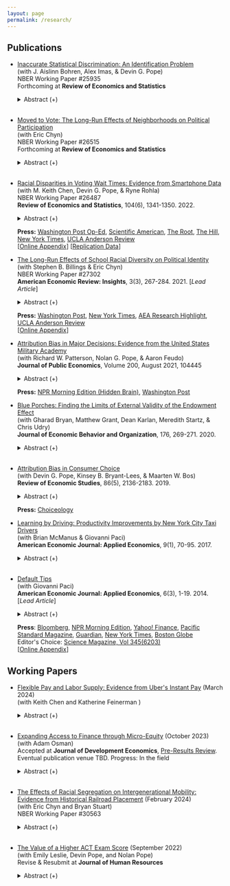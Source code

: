 ```yaml
---
layout: page
permalink: /research/
---
```

     
## Publications

   
* [Inaccurate Statistical Discrimination: An Identification Problem](/f/Inaccurate_Statistical_Discrimination.pdf) <br />
  (with J. Aislinn Bohren, Alex Imas, & Devin G. Pope)<br />
  NBER Working Paper #25935<br />
  Forthcoming at **Review of Economics and Statistics**


   <details><summary> Abstract (+) </summary>
   
   <blockquote>
   <p align="left"> This paper studies inaccurate beliefs as a source of discrimination. Economists have typically characterized discrimination as stemming from tastes (preference-based) or accurate statistical (belief-based) sources---a valuable distinction for policy design and welfare analysis. However, in many situations individuals may have inaccurate beliefs about how relevant characteristics?e.g. productivity, signals? are correlated with group identity. A review of the empirical discrimination literature in economics reveals that a small minority of papers---fewer than 7%---consider the possibility of such inaccurate statistical discrimination. Using a theoretical framework and an experiment in a labor market setting, we show that not accounting for inaccurate beliefs will lead to a misclassification of discrimination?s source. We then outline three methodologies that either fully or partially identify the three potential sources: varying the amount of information presented to evaluators, eliciting their beliefs, and presenting them with accurate information about the relevant distributions. Importantly, the third method can be used to differentiate whether inaccurate beliefs are due to a lack of information or motivated factors.<br></p> </blockquote>   
   </details><br />
   
   
 * [Moved to Vote: The Long-Run Effects of Neighborhoods on Political Participation](/f/Moved_to_Vote.pdf)<br>
  (with Eric Chyn)<br />
  NBER Working Paper #26515<br />
  Forthcoming at **Review of Economics and Statistics**


   <details><summary> Abstract (+) </summary>
   
   <blockquote><p align="left"> How does one's childhood neighborhood shape political engagement later in life? We study voting rates of children who were displaced by public housing demolitions and moved to higher opportunity areas using housing vouchers. Those displaced during childhood had 11% (2pp) higher participation in the 2016 Presidential election and were 10% (2.9pp) more likely to vote in any general election. We argue that the results are unlikely to be driven by changes in incarceration or parental outcomes, but rather by political socialization or improvements in education and earnings. These results suggest that housing assistance programs may reduce inequality in political participation.<br></p> </blockquote>   
   </details> <br />
   
     
 * [Racial Disparities in Voting Wait Times: Evidence from Smartphone Data](/f/Racial_Disparities_in_Voting_Wait_Times.pdf) <br />
  (with M. Keith Chen, Devin G. Pope, & Ryne Rohla)<br />
  NBER Working Paper #26487<br />
  **Review of Economics and Statistics**, 104(6), 1341-1350. 2022.


   <details><summary> Abstract (+) </summary>
   
   <blockquote>
   <p align="left"> Equal access to voting is a core feature of democratic government. Using data from millions of smartphone users, we quantify a racial disparity in voting wait times across a nationwide sample of polling places during the 2016 U.S. presidential election. Relative to entirely-white neighborhoods, residents of entirely-black neighborhoods waited 29% longer to vote and were 74% more likely to spend more than 30 minutes at their polling place. This disparity holds when comparing predominantly white and black polling places within the same states and counties, and survives numerous robustness and placebo tests. We shed light on the mechanism for these results and discuss how geospatial data can be an effective tool to both measure and monitor these disparities going forward.<br></p> </blockquote>   
   </details>
  
   **Press:** [Washington Post Op-Ed](https://www.washingtonpost.com/opinions/there-are-stark-racial-disparities-in-voting-times-heres-how-to-fix-them/2019/12/16/5fb4948a-1c5b-11ea-b4c1-fd0d91b60d9e_story.html), [Scientific American](https://www.scientificamerican.com/article/smartphone-data-show-voters-in-black-neighborhoods-wait-longer1/), [The Root](https://www.theroot.com/study-black-people-wait-longer-to-vote-1838853772), [The Hill](https://thehill.com/homenews/campaign/460965-study-voters-in-black-neighborhoods-face-longer-wait-times), [New York Times](https://www.nytimes.com/2020/06/12/business/for-racial-justice-employees-need-paid-hours-off-for-voting.html), [UCLA Anderson Review](https://anderson-review.ucla.edu/race-voting/) <br />
      [[Online Appendix](/f/Racial_Disparities_in_Voting_Wait_Times_onlineappendix.pdf)] [[Replication Data](https://dataverse.harvard.edu/dataset.xhtml?persistentId=doi:10.7910/DVN/RRHANS)] <br />



* [The Long-Run Effects of School Racial Diversity on Political Identity](/f/School_Diversity_Partisanship.pdf) <br>
  (with Stephen B. Billings & Eric Chyn)<br />
  NBER Working Paper #27302<br />
  **American Economic Review: Insights**, 3(3), 267-284. 2021. [*Lead Article*]


   <details><summary> Abstract (+) </summary>
   
   <blockquote><p align="left"> How do early-life experiences shape political identity? We examine the end of race-based busing in Charlotte-Mecklenburg schools, an event that led to large changes in school racial composition. Using administrative data, we compare party affiliation in adulthood for students who had lived on opposite sides of newly-drawn school boundaries. Consistent with the contact hypothesis, we find that a 10-percentage point increase in the share of minorities in a white student's assigned school decreased their likelihood of registering as a Republican by 2 percentage points (12 percent). Our results suggest that schools in childhood play an important role in shaping partisanship.</p> </blockquote>   
   </details>
  
   **Press:** [Washington Post](https://www.washingtonpost.com/business/2020/06/12/white-students-exposed-more-minority-peers-are-less-likely-register-republicans), [New York Times](https://www.nytimes.com/2021/09/01/opinion/us-multiracial-democracy.html), [AEA Research Highlight](https://www.aeaweb.org/research/school-diversity-political-affiliation), [UCLA Anderson Review](https://anderson-review.ucla.edu/schooling-alongside-minorities-reduces-white-students-tendency-to-vote-republican/) <br />
   [[Online Appendix](/f/School_Diversity_Partisanship_onlineappendix.pdf)]<br />


* [Attribution Bias in Major Decisions: Evidence from the United States Military Academy](/f/Attribution_Bias_USMA.pdf)<br />
  (with Richard W. Patterson, Nolan G. Pope, & Aaron Feudo)<br />
  **Journal of Public Economics**, Volume 200, August 2021, 104445


   <details><summary> Abstract (+) </summary>
   
   <blockquote>
   <p align="left"> Using administrative data, we study the role of attribution bias in a high-stakes, consequential decision: the choice of a college major. Specifically, we examine the influence of fatigue experienced during exposure to a general education course on whether students choose the major corresponding to that course. To do so, we exploit the conditional random assignment of student course schedules at the United States Military Academy. We find that students who are assigned to an early morning (7:30 AM) section of a general education course are roughly 10% less likely to major in that subject, relative to students assigned to a later time slot for the course. We find similar effects for fatigue generated by having one or more back-to-back courses immediately prior to a general education course that starts later in the day. Finally, we demonstrate that the pattern of results is consistent with attribution bias and difficult to reconcile with competing explanations.<br></p> </blockquote>   
   </details>
  
   **Press:** [NPR Morning Edition (Hidden Brain)](https://www.npr.org/2020/01/02/792976377/hidden-brain-the-way-you-feel-may-shape-the-way-you-think-about-your-job), [Washington Post](https://www.washingtonpost.com/us-policy/2019/03/29/most-influential-least-informed-decision-college-students-make/) <br />
   

* [Blue Porches: Finding the Limits of External Validity of the Endowment Effect](/f/Blue_Porches.pdf)<br />
  (with Gharad Bryan, Matthew Grant, Dean Karlan, Meredith Startz, & Chris Udry)<br />
  **Journal of Economic Behavior and Organization**, 176, 269-271. 2020.


   <details><summary> Abstract (+) </summary>
   
   <blockquote>
   <p align="left"> We test whether the endowment effect holds in an experiment conducted with children during Halloween trick-or-treating. We do not find evidence of the endowment effect in this context and experimental protocol.<br></p> </blockquote>   
   </details> <br />
   
* [Attribution Bias in Consumer Choice](/f/Attribution_Bias.pdf)<br />
   (with Devin G. Pope, Kinsey B. Bryant-Lees, & Maarten W. Bos) <br />
   **Review of Economic Studies**, 86(5), 2136-2183. 2019.


   <details><summary> Abstract (+) </summary>
   
   <blockquote>
   <p align="left"> When judging the value of a good, people may be overly influenced by the state in which they previously consumed it. For example, someone who tries out a new restaurant while very hungry may subsequently rate it as high quality, even if the food is mediocre. We produce a simple framework for this form of attribution bias that embeds a standard model of decision making as a special case. We test for attribution bias across two consumer decisions. First, we conduct an experiment in which we randomly manipulate the thirst of participants prior to consuming a new drink. Second, using data from thousands of amusement park visitors, we explore how pleasant weather during their most recent trip affects their stated and actual likelihood of returning. In both of these domains, we find evidence that people misattribute the influence of a temporary state to a stable quality of the consumption good. We provide evidence against several alternative accounts for our findings and discuss the broader implications of attribution bias in economic decision making.<br></p> </blockquote>   
   </details> 
  
   **Press:** [Choiceology](https://www.schwab.com/learn/story/so-much-common-with-guests-samantha-futerman-anais-bordier-kareem-haggag)<br />
   
   
*  [Learning by Driving: Productivity Improvements by New York City Taxi Drivers](/f/Learning_by_Driving.pdf)<br />
  (with Brian McManus & Giovanni Paci)<br />
  **American Economic Journal: Applied Economics**, 9(1), 70-95. 2017.


   <details><summary> Abstract (+) </summary>
   
   <blockquote>
   <p align="left"> We study learning by doing (LBD) by New York City taxi drivers, who have substantial discretion over their driving strategies and receive compensation closely tied to their success in finding customers. In addition to documenting significant learning by these entrepreneurial agents, we exploit our data’s breadth to investigate the factors that contribute to driver improvement across a variety of situations. New drivers lag farther behind experienced drivers when in difficult situations. Drivers benefit from accumulating neighborhood-specific experience, which affects how they search for their next customers.<br></p> </blockquote>   
   </details> <br />
   
   
*  [Default Tips](/f/Default_Tips.pdf)<br />
  (with Giovanni Paci)<br />
  **American Economic Journal: Applied Economics**, 6(3), 1-19. 2014. [*Lead Article*]


   <details><summary> Abstract (+) </summary>
   
   <blockquote>
   <p align="left"> We examine the role of defaults in high-frequency, small-scale choices using unique data on over 13 million New York City taxi rides. Using a regression discontinuity design, we show that default tip suggestions have a large impact on tip amounts. These results are supported by a secondary analysis that uses the quasi-random assignment of customers to different cars to examine default effects on a wider range of fares. Finally, we highlight a potential cost of setting defaults too high, as a higher proportion of customers opt to leave no credit card tip when presented with the higher suggested amounts.<br></p> </blockquote>   
   </details>
  
   **Press**: [Bloomberg](https://www.bloomberg.com/view/articles/2013-04-09/check-here-to-tip-taxi-drivers-or-save-for-401-k-), [NPR Morning Edition](https://www.npr.org/blogs/alltechconsidered/2014/03/05/283917108/technology-may-soon-get-you-to-be-a-bigger-tipper), [Yahoo! Finance](http://finance.yahoo.com/news/the-pain-of-paying--how-technology-tricks-you-into-tipping-more-203225829.html), [Pacific Standard Magazine](https://psmag.com/the-tipping-point-is-this-the-beginning-of-the-end-for-gratuities-94ca0ecb798b#.y6m8yhv27), [Guardian](https://www.theguardian.com/global/commentisfree/2015/mar/29/cass-sunstein-nudge-endless-options-confusing), [New York Times](https://www.nytimes.com/2015/03/26/style/10-20-apps-are-changing-how-we-tip.html?pagewanted=all), [Boston Globe](http://www.bostonglobe.com/lifestyle/style/2015/04/28/pardon-brother-can-you-spare-tip-for-cup-coffee/2JmMth6AkjttK5GnEbu1JL/story.html)<br />
   Editor's Choice: [Science Magazine, Vol 345(6203)](https://www.science.org/doi/10.1126/science.2014.345.6203.twil)<br />
   [[Online Appendix](/f/Default_Tips_onlineappendix.pdf)]
   
## Working Papers
   
* [Flexible Pay and Labor Supply: Evidence from Uber's Instant Pay](/f/Instant_Pay.pdf) (March 2024)<br />
  (with Keith Chen and Katherine Feinerman )<br />


   <details><summary> Abstract (+) </summary>
   
   <blockquote>
   <p align="left"> Modern tech platforms provide workers real-time control over when they work, and increasingly, flexible pay: the option to be paid immediately after work. We investigate the labor supply effects of pay flexibility and the implications of present-biased preferences among gig-economy workers. Using granular data from a nationwide randomized controlled trial at Uber, we estimate the effects of switching from a fixed weekly pay schedule to *Instant Pay*, a system that allows on-demand, within-day withdrawals. We find that flexible pay substantially increased both drivers? work time and earnings (ITT: 2\%; TOT: 18-37\%). Furthermore, the response is significantly higher when drivers are further away from the end of their counterfactual weekly pay cycle, aligning with predictions of hyperbolic discounting models. We discuss welfare and broader implications in contexts in which workers have the ability to flexibly supply labor. <br></p> </blockquote>   
   </details> <br />
   
* [Expanding Access to Finance through Micro-Equity](https://afosterri.org/jdepreresults/wp-content/uploads/2023/10/MicroEquity_JDE_Registered_Report_RR_17oct2023-134733baaf40ae70bcbb81477090e2da.pdf) (October 2023)<br />
  (with Adam Osman)<br />
  Accepted at **Journal of Development Economics**, [Pre-Results Review](https://www.bitss.org/publishing/jde/). <br />
  Eventual publication venue TBD. Progress: In the field <br />


   <details><summary> Abstract (+) </summary>
   
   <blockquote>
   <p align="left"> Conventional microcredit has expanded access to finance for many borrowers; however, a growing literature suggests that the rigid structure of standard debt contracts may limit both their impact and access. We run a field experiment to test the effects of a promising alternative to conventional microcredit. Specifically, we partner with a microfinance institution to design equity contracts in which clients are provided with a productive asset (a set of livestock) and split the proceeds of the sale of the asset at a fixed rate with the MFI. We market this product to livestock farmers alongside a flexible debt contract. Relative to the debt-financing status quo, expanding equity finance to small-scale entrepreneurs could affect both the type of client that participates in the formal financial market (*selection* effects), as well as their outcomes conditional on participation (*contract* effects). Our first set of results will characterize relative demand for the two contracts, as well as key characteristics on which the borrowers may differ (e.g., debt aversion, risk aversion, and religion). Our randomized experiment with 1,875 farmers will then characterize the effects on borrower outcomes (total income, total livestock revenue, product-specific livestock revenue, and repayment). <br></p> </blockquote>   
   </details> <br />

* [The Effects of Racial Segregation on Intergenerational Mobility: Evidence from Historical Railroad Placement](/f/Segregation_Mobility.pdf) (February 2024)<br />
  (with Eric Chyn and Bryan Stuart)<br />
  NBER Working Paper #30563<br />


   <details><summary> Abstract (+) </summary>
   
   <blockquote>
   <p align="left"> This paper provides new evidence on the causal impacts of citywide racial segregation on intergenerational mobility. We use an instrumental variable approach that relies on plausibly exogenous variation in segregation due to the arrangement of railroad tracks in the nineteenth century. Our analysis finds that higher segregation reduces upward mobility for Black children from households across the income distribution and White children from low-income households. Moreover, segregation lowers academic achievement while increasing incarceration and teenage birth rates. An analysis of mechanisms shows that segregation reduces government spending, weakens support for anti-poverty policies, and increases racially conservative attitudes among White residents.<br></p> </blockquote>   
   </details> <br />

   
* [The Value of a Higher ACT Exam Score](/f/ACT_Value.pdf) (September 2022)<br />
  (with Emily Leslie, Devin Pope, and Nolan Pope)<br />
  Revise & Resubmit at **Journal of Human Resources** <br />


   <details><summary> Abstract (+) </summary>
   
   <blockquote>
   <p align="left"> Entrance exams are an integral aspect of the college admissions process. We use rounding in ACT composite exam scores to identify the causal effect of receiving a higher score. Using data for over 3 million test takers, we estimate that *randomly* receiving one extra point on the ACT leads to a 0.44 percentage point increase in the probability of attending a 4-year college. Our results have implications for the importance of entrance exams in the admissions process, the value of test preparation and retaking, and the inequities that can be created by unequal access to test prep and resources.<br></p> </blockquote>   
   </details> <br />